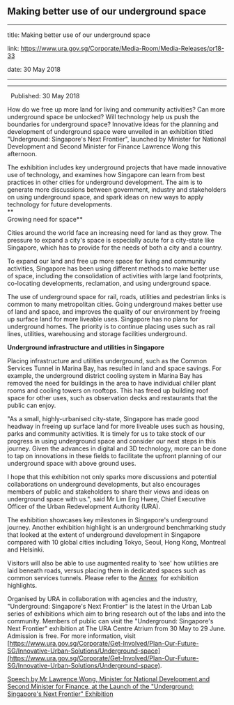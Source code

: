 ## Making better use of our underground space
---
title: Making better use of our underground space

link: https://www.ura.gov.sg/Corporate/Media-Room/Media-Releases/pr18-33

date: 30 May 2018

---

------------------------------------------

  Published: 30 May 2018

How do we free up more land for living and community activities? Can more underground space be unlocked? Will technology help us push the boundaries for underground space? Innovative ideas for the planning and development of underground space were unveiled in an exhibition titled "Underground: Singapore's Next Frontier", launched by Minister for National Development and Second Minister for Finance Lawrence Wong this afternoon.  
  
The exhibition includes key underground projects that have made innovative use of technology, and examines how Singapore can learn from best practices in other cities for underground development. The aim is to generate more discussions between government, industry and stakeholders on using underground space, and spark ideas on new ways to apply technology for future developments.  
**  
Growing need for space**  
  
Cities around the world face an increasing need for land as they grow. The pressure to expand a city's space is especially acute for a city-state like Singapore, which has to provide for the needs of both a city and a country.  
  
To expand our land and free up more space for living and community activities, Singapore has been using different methods to make better use of space, including the consolidation of activities with large land footprints, co-locating developments, reclamation, and using underground space.  
  
The use of underground space for rail, roads, utilities and pedestrian links is common to many metropolitan cities. Going underground makes better use of land and space, and improves the quality of our environment by freeing up surface land for more liveable uses. Singapore has no plans for underground homes. The priority is to continue placing uses such as rail lines, utilities, warehousing and storage facilities underground.  
  
**Underground infrastructure and utilities in Singapore**  
  
Placing infrastructure and utilities underground, such as the Common Services Tunnel in Marina Bay, has resulted in land and space savings. For example, the underground district cooling system in Marina Bay has removed the need for buildings in the area to have individual chiller plant rooms and cooling towers on rooftops. This has freed up building roof space for other uses, such as observation decks and restaurants that the public can enjoy.  
  
"As a small, highly-urbanised city-state, Singapore has made good headway in freeing up surface land for more liveable uses such as housing, parks and community activities. It is timely for us to take stock of our progress in using underground space and consider our next steps in this journey. Given the advances in digital and 3D technology, more can be done to tap on innovations in these fields to facilitate the upfront planning of our underground space with above ground uses.  
  
I hope that this exhibition not only sparks more discussions and potential collaborations on underground developments, but also encourages members of public and stakeholders to share their views and ideas on underground space with us.", said Mr Lim Eng Hwee, Chief Executive Officer of the Urban Redevelopment Authority (URA).  
  
The exhibition showcases key milestones in Singapore's underground journey. Another exhibition highlight is an underground benchmarking study that looked at the extent of underground development in Singapore compared with 10 global cities including Tokyo, Seoul, Hong Kong, Montreal and Helsinki.  
  
Visitors will also be able to use augmented reality to ‘see' how utilities are laid beneath roads, versus placing them in dedicated spaces such as common services tunnels. Please refer to the [Annex](https://www.ura.gov.sg/-/media/Corporate/Media-Room/2018/May/pr18-33a.pdf)  for exhibition highlights.  
  
Organised by URA in collaboration with agencies and the industry, "Underground: Singapore's Next Frontier" is the latest in the Urban Lab series of exhibitions which aim to bring research out of the labs and into the community. Members of public can visit the "Underground: Singapore's Next Frontier" exhibition at The URA Centre Atrium from 30 May to 29 June. Admission is free. For more information, visit [https://www.ura.gov.sg/Corporate/Get-Involved/Plan-Our-Future-SG/Innovative-Urban-Solutions/Underground-space](https://www.ura.gov.sg/Corporate/Get-Involved/Plan-Our-Future-SG/Innovative-Urban-Solutions/Underground-space).



[Speech by Mr Lawrence Wong, Minister for National Development and Second Minister for Finance, at the Launch of the "Underground: Singapore's Next Frontier" Exhibition](https://www.ura.gov.sg/Corporate/Data/Newsroom/speeches/2018/may/speech18-33)